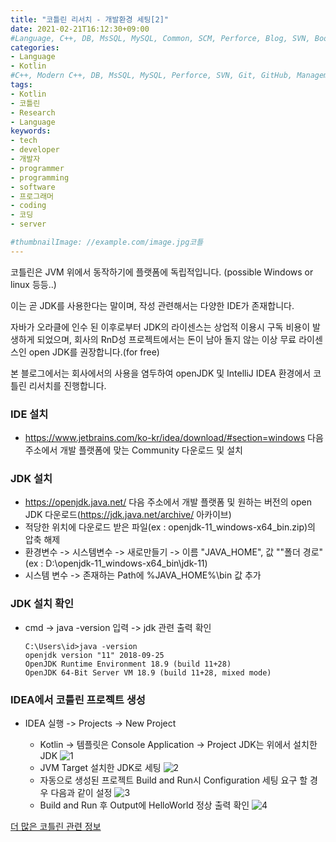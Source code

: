 ```yaml
---
title: "코틀린 리서치 - 개발환경 세팅[2]"
date: 2021-02-21T16:12:30+09:00
#Language, C++, DB, MsSQL, MySQL, Common, SCM, Perforce, Blog, SVN, Book, Study, VOCA, Kotlin
categories:
- Language
- Kotlin
#C++, Modern C++, DB, MsSQL, MySQL, Perforce, SVN, Git, GitHub, Management, Blog, Hugo, Architecture, Kotlin, Research
tags:
- Kotlin
- 코틀린
- Research
- Language
keywords:
- tech
- developer
- 개발자
- programmer
- programming
- software
- 프로그래머
- coding
- 코딩
- server

#thumbnailImage: //example.com/image.jpg코틀
---
```


코틀린은 JVM 위에서 동작하기에 플랫폼에 독립적입니다. (possible Windows or linux 등등..)

이는 곧 JDK를 사용한다는 말이며, 작성 관련해서는 다양한 IDE가 존재합니다.

<!--more-->

자바가 오라클에 인수 된 이후로부터 JDK의 라이센스는 상업적 이용시 구독 비용이 발생하게 되었으며, 회사의 RnD성 프로젝트에서는 돈이 남아 돌지 않는 이상 무료 라이센스인 open JDK를 권장합니다.(for free)

본 블로그에서는 회사에서의 사용을 염두하여 openJDK 및 IntelliJ IDEA 환경에서 코틀린 리서치를 진행합니다.



### IDE 설치

- https://www.jetbrains.com/ko-kr/idea/download/#section=windows 다음 주소에서 개발 플랫폼에 맞는 Community 다운로드 및 설치



### JDK 설치

- https://openjdk.java.net/ 다음 주소에서 개발 플랫폼 및 원하는 버전의 open JDK 다운로드(https://jdk.java.net/archive/ 아카이브)
- 적당한 위치에 다운로드 받은 파일(ex : openjdk-11_windows-x64_bin.zip)의 압축 해제
- 환경변수 -> 시스템변수 -> 새로만들기 -> 이름 "JAVA_HOME", 값 ""폴더 경로"(ex : D:\openjdk-11_windows-x64_bin\jdk-11)
- 시스템 변수 -> 존재하는 Path에 %JAVA_HOME%\bin 값 추가



### JDK 설치 확인

- cmd -> java -version 입력 -> jdk 관련 출력 확인

  ```
  C:\Users\id>java -version
  openjdk version "11" 2018-09-25
  OpenJDK Runtime Environment 18.9 (build 11+28)
  OpenJDK 64-Bit Server VM 18.9 (build 11+28, mixed mode)
  ```

  

### IDEA에서 코틀린 프로젝트 생성

- IDEA 실행 -> Projects -> New Project

  - Kotlin -> 템플릿은 Console Application -> Project JDK는 위에서 설치한 JDK
  ![1](/img/kotlin2_11.png)
  - JVM Target 설치한 JDK로 세팅
  ![2](/img/kotlin2_22.png)
  - 자동으로 생성된 프로젝트 Build and Run시 Configuration 세팅 요구 할 경우 다음과 같이 설정
    ![3](/img/kotlin2_33.png)
  - Build and Run 후 Output에 HelloWorld 정상 출력 확인
    ![4](/img/kotlin2_44.png)
  



[더 많은 코틀린 관련 정보](https://kotlinlang.org/docs/reference/)
